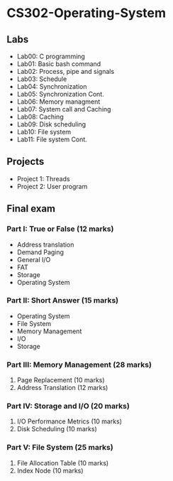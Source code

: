 # CS302-Operating-System

## Labs

* Lab00: C programming
* Lab01: Basic bash command
* Lab02: Process, pipe and signals
* Lab03: Schedule
* Lab04: Synchronization
* Lab05: Synchronization Cont.
* Lab06: Memory managment
* Lab07: System call and Caching
* Lab08: Caching
* Lab09: Disk scheduling
* Lab10: File system
* Lab11: File system Cont.

## Projects

* Project 1: Threads
* Project 2: User program

## Final exam

### Part I: True or False (12 marks)

 * Address translation
 * Demand Paging
 * General I/O
 * FAT
 * Storage
 * Operating System

### Part II: Short Answer (15 marks)

 * Operating System
 * File System
 * Memory Management
 * I/O
 * Storage

### Part III: Memory Management (28 marks)

 1. Page Replacement (10 marks)
 2. Address Translation (12 marks)

### Part IV: Storage and I/O (20 marks)
 
 1. I/O Performance Metrics (10 marks)
 2. Disk Scheduling (10 marks)

### Part V: File System (25 marks)
 
 1. File Allocation Table (10 marks)
 2. Index Node (10 marks)